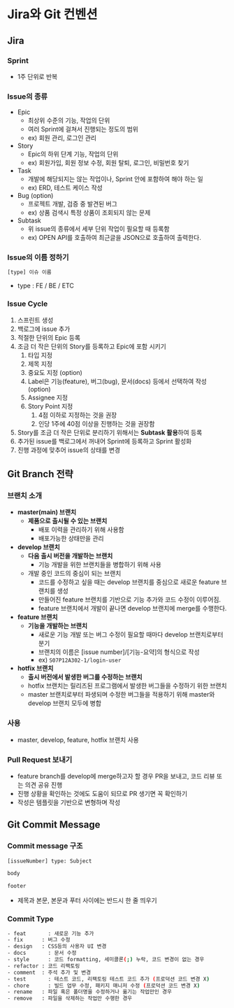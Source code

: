 # Jira와 Git 컨벤션

## Jira

### Sprint

- 1주 단위로 반복

### Issue의 종류

- Epic
    - 최상위 수준의 기능, 작업의 단위
    - 여러 Sprint에 걸쳐서 진행되는 정도의 범위
    - ex) 회원 관리, 로그인 관리
- Story
    - Epic의 하위 단계 기능, 작업의 단위
    - ex) 회원가입, 회원 정보 수정, 회원 탈퇴, 로그인, 비밀번호 찾기
- Task
    - 개발에 해당되지는 않는 작업이나, Sprint 안에 포함하여 해야 하는 일
    - ex) ERD, 테스트 케이스 작성
- Bug (option)
    - 프로젝트 개발, 검증 중 발견된 버그
    - ex) 상품 검색시 특정 상품이 조회되지 않는 문제
- Subtask
    - 위 issue의 종류에서 세부 단위 작업이 필요할 때 등록함
    - ex) OPEN API를 호출하여 최근글을 JSON으로 호출하여 출력한다.

### Issue의 이름 정하기

```bash
[type] 이슈 이름
```

- type : FE / BE / ETC

### Issue Cycle

1. 스프린트 생성
2. 백로그에 issue 추가
3. 적절한 단위의 Epic 등록
4. 조금 더 작은 단위의 Story를 등록하고 Epic에 포함 시키기
    1. 타입 지정
    2. 제목 지정
    3. 중요도 지정 (option)
    4. Label은 기능(feature), 버그(bug), 문서(docs) 등에서 선택하여 작성 (option)
    5. Assignee 지정
    6. Story Point 지정
        1. 4점 이하로 지정하는 것을 권장
        2. 인당 1주에 40점 이상을 진행하는 것을 권장함
5. Story를 조금 더 작은 단위로 분리하기 위해서는 **Subtask 활용**하여 등록
6. 추가된 issue를 백로그에서 꺼내어 Sprint에 등록하고 Sprint 활성화
7. 진행 과정에 맞추어 issue의 상태를 변경

## Git Branch 전략

### 브랜치 소개

- **master(main) 브랜치**
    - **제품으로 출시될 수 있는 브랜치**
        - 배포 이력을 관리하기 위해 사용함
        - 배포가능한 상태만을 관리
- **develop 브랜치**
    - **다음 출시 버전을 개발하는 브랜치**
        - 기능 개발을 위한 브랜치들을 병합하기 위해 사용
    - 개발 중인 코드의 중심이 되는 브랜치
        - 코드를 수정하고 싶을 때는 develop 브랜치를 중심으로 새로운 feature 브랜치를 생성
        - 만들어진 feature 브랜치를 기반으로 기능 추가와 코드 수정이 이루어짐.
        - feature 브랜치에서 개발이 끝나면 develop 브랜치에 merge를 수행한다.
- **feature 브랜치**
    - **기능을 개발하는 브랜치**
        - 새로운 기능 개발 또는 버그 수정이 필요할 때마다 develop 브랜치로부터 분기
        - 브랜치의 이름은 [issue number]/[기능-요약]의 형식으로 작성
        - ex) `S07P12A302-1/login-user`
- **hotfix 브랜치**
    - **출시 버전에서 발생한 버그를 수정하는 브랜치**
    - hotfix 브랜치는 릴리즈된 프로그램에서 발생한 버그들을 수정하기 위한 브랜치
    - master 브랜치로부터 파생되며 수정한 버그들을 적용하기 위해 master와 develop 브랜치 모두에 병합

### 사용

- master, develop, feature, hotfix 브랜치 사용

### Pull Request 보내기

- feature branch를 develop에 merge하고자 할 경우 PR을 보내고, 코드 리뷰 또는 의견 공유 진행
- 진행 상황을 확인하는 것에도 도움이 되므로 PR 생기면 꼭 확인하기
- 작성은 템플릿을 기반으로 변형하며 작성

## Git Commit Message

### Commit message 구조

```bash
[issueNumber] type: Subject

body

footer
```

- 제목과 본문, 본문과 푸터 사이에는 반드시 한 줄 띄우기

### Commit Type

```bash
- feat 		 : 새로운 기능 추가
- fix 	   : 버그 수정
- design   : CSS등의 사용자 UI 변경
- docs  	 : 문서 수정
- style  	 : 코드 formatting, 세미콜론(;) 누락, 코드 변경이 없는 경우
- refactor : 코드 리팩토링
- comment  : 주석 추가 및 변경
- test 		 : 테스트 코드, 리팩토링 테스트 코드 추가 (프로덕션 코드 변경 X)
- chore 	 : 빌드 업무 수정, 패키지 매니저 수정 (프로덕션 코드 변경 X)
- rename   : 파일 혹은 폴더명을 수정하거나 옮기는 작업만인 경우
- remove   : 파일을 삭제하는 작업만 수행한 경우
```
